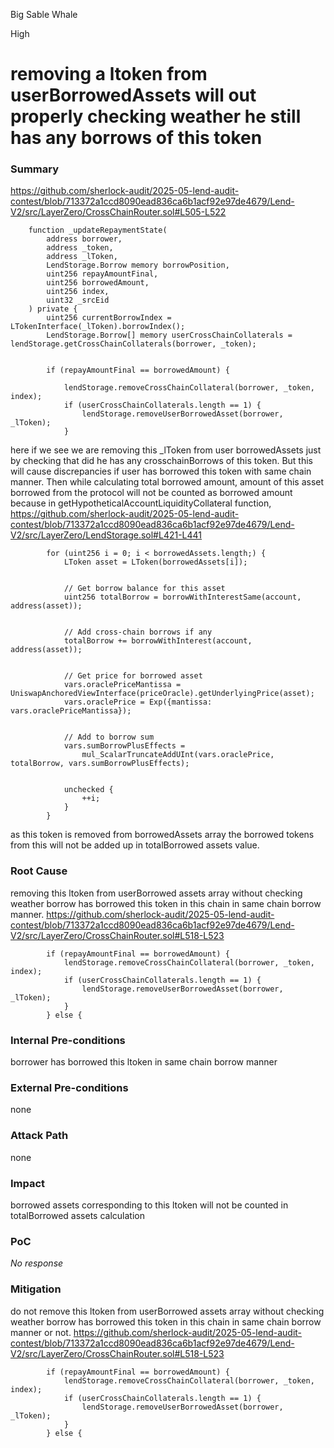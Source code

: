 Big Sable Whale

High

# removing a ltoken from userBorrowedAssets will out properly checking weather he still has any borrows of this token

### Summary

https://github.com/sherlock-audit/2025-05-lend-audit-contest/blob/713372a1ccd8090ead836ca6b1acf92e97de4679/Lend-V2/src/LayerZero/CrossChainRouter.sol#L505-L522
```solidity
    function _updateRepaymentState(
        address borrower,
        address _token,
        address _lToken,
        LendStorage.Borrow memory borrowPosition,
        uint256 repayAmountFinal,
        uint256 borrowedAmount,
        uint256 index,
        uint32 _srcEid
    ) private {
        uint256 currentBorrowIndex = LTokenInterface(_lToken).borrowIndex();
        LendStorage.Borrow[] memory userCrossChainCollaterals = lendStorage.getCrossChainCollaterals(borrower, _token);


        if (repayAmountFinal == borrowedAmount) {

            lendStorage.removeCrossChainCollateral(borrower, _token, index);
            if (userCrossChainCollaterals.length == 1) {
                lendStorage.removeUserBorrowedAsset(borrower, _lToken);
            }
```
here if we see we are removing this _lToken from user borrowedAssets just by checking that did he has any crosschainBorrows of this token. But this will cause discrepancies if  user has  borrowed this token with same chain manner.
Then while calculating total borrowed amount, amount of this asset  borrowed from the protocol will not be counted as borrowed amount because in getHypotheticalAccountLiquidityCollateral function,
https://github.com/sherlock-audit/2025-05-lend-audit-contest/blob/713372a1ccd8090ead836ca6b1acf92e97de4679/Lend-V2/src/LayerZero/LendStorage.sol#L421-L441
```solidity
        for (uint256 i = 0; i < borrowedAssets.length;) {
            LToken asset = LToken(borrowedAssets[i]);


            // Get borrow balance for this asset
            uint256 totalBorrow = borrowWithInterestSame(account, address(asset));


            // Add cross-chain borrows if any
            totalBorrow += borrowWithInterest(account, address(asset));


            // Get price for borrowed asset
            vars.oraclePriceMantissa = UniswapAnchoredViewInterface(priceOracle).getUnderlyingPrice(asset);
            vars.oraclePrice = Exp({mantissa: vars.oraclePriceMantissa});


            // Add to borrow sum
            vars.sumBorrowPlusEffects =
                mul_ScalarTruncateAddUInt(vars.oraclePrice, totalBorrow, vars.sumBorrowPlusEffects);


            unchecked {
                ++i;
            }
        }
```
as this token is removed from borrowedAssets array the borrowed tokens from this will not be added up in totalBorrowed assets value.


### Root Cause

removing this ltoken from  userBorrowed assets array without checking weather borrow has borrowed this token in this chain in same chain borrow manner.
https://github.com/sherlock-audit/2025-05-lend-audit-contest/blob/713372a1ccd8090ead836ca6b1acf92e97de4679/Lend-V2/src/LayerZero/CrossChainRouter.sol#L518-L523
```solidity
        if (repayAmountFinal == borrowedAmount) {
            lendStorage.removeCrossChainCollateral(borrower, _token, index);
            if (userCrossChainCollaterals.length == 1) {
                lendStorage.removeUserBorrowedAsset(borrower, _lToken);
            }
        } else {
```


### Internal Pre-conditions

borrower has borrowed this ltoken in same chain borrow manner

### External Pre-conditions

none 

### Attack Path

none 

### Impact

borrowed assets corresponding to this ltoken  will not be counted in totalBorrowed assets calculation

### PoC

_No response_

### Mitigation

do not remove this ltoken from  userBorrowed assets array without checking weather borrow has borrowed this token in this chain in same chain borrow manner or not.
https://github.com/sherlock-audit/2025-05-lend-audit-contest/blob/713372a1ccd8090ead836ca6b1acf92e97de4679/Lend-V2/src/LayerZero/CrossChainRouter.sol#L518-L523
```solidity
        if (repayAmountFinal == borrowedAmount) {
            lendStorage.removeCrossChainCollateral(borrower, _token, index);
            if (userCrossChainCollaterals.length == 1) {
                lendStorage.removeUserBorrowedAsset(borrower, _lToken);
            }
        } else {
```

